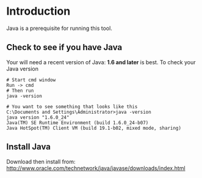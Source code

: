 # Introduction #

Java is a prerequisite for running this tool.


## Check to see if you have Java ##

Your will need a recent version of Java: **1.6 and later** is best. To check your Java version

```
# Start cmd window
Run -> cmd 
# Then run
java -version

# You want to see something that looks like this
C:\Documents and Settings\Administrator>java -version
java version "1.6.0_24"
Java(TM) SE Runtime Environment (build 1.6.0_24-b07)
Java HotSpot(TM) Client VM (build 19.1-b02, mixed mode, sharing)
```

## Install Java ##

Download then install from: http://www.oracle.com/technetwork/java/javase/downloads/index.html